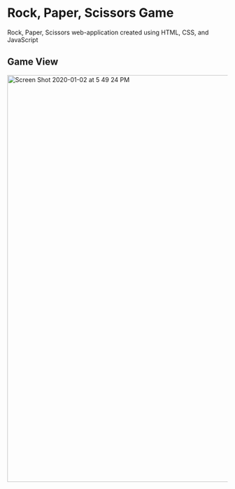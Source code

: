 # Rock, Paper, Scissors Game
Rock, Paper, Scissors web-application created using HTML, CSS, and JavaScript

## Game View 
<img width="928" alt="Screen Shot 2020-01-02 at 5 49 24 PM" src="https://user-images.githubusercontent.com/46356344/71698199-a11c2580-2d88-11ea-9688-9b538f7a05e3.png">

